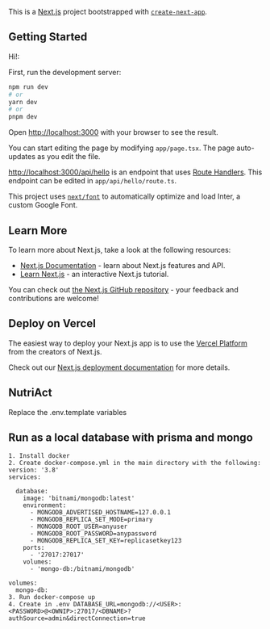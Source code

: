 This is a [Next.js](https://nextjs.org/) project bootstrapped with [`create-next-app`](https://github.com/vercel/next.js/tree/canary/packages/create-next-app).

## Getting Started

Hi!:

First, run the development server:

```bash
npm run dev
# or
yarn dev
# or
pnpm dev
```

Open [http://localhost:3000](http://localhost:3000) with your browser to see the result.

You can start editing the page by modifying `app/page.tsx`. The page auto-updates as you edit the file.

[http://localhost:3000/api/hello](http://localhost:3000/api/hello) is an endpoint that uses [Route Handlers](https://beta.nextjs.org/docs/routing/route-handlers). This endpoint can be edited in `app/api/hello/route.ts`.

This project uses [`next/font`](https://nextjs.org/docs/basic-features/font-optimization) to automatically optimize and load Inter, a custom Google Font.

## Learn More

To learn more about Next.js, take a look at the following resources:

- [Next.js Documentation](https://nextjs.org/docs) - learn about Next.js features and API.
- [Learn Next.js](https://nextjs.org/learn) - an interactive Next.js tutorial.

You can check out [the Next.js GitHub repository](https://github.com/vercel/next.js/) - your feedback and contributions are welcome!

## Deploy on Vercel

The easiest way to deploy your Next.js app is to use the [Vercel Platform](https://vercel.com/new?utm_medium=default-template&filter=next.js&utm_source=create-next-app&utm_campaign=create-next-app-readme) from the creators of Next.js.

Check out our [Next.js deployment documentation](https://nextjs.org/docs/deployment) for more details.

## NutriAct

Replace the .env.template variables

## Run as a local database with prisma and mongo

```
1. Install docker
2. Create docker-compose.yml in the main directory with the following:
version: '3.8'
services:

  database:
    image: 'bitnami/mongodb:latest'
    environment:
      - MONGODB_ADVERTISED_HOSTNAME=127.0.0.1
      - MONGODB_REPLICA_SET_MODE=primary
      - MONGODB_ROOT_USER=anyuser
      - MONGODB_ROOT_PASSWORD=anypassword
      - MONGODB_REPLICA_SET_KEY=replicasetkey123
    ports:
      - '27017:27017'
    volumes:
      - 'mongo-db:/bitnami/mongodb'

volumes:
  mongo-db:
3. Run docker-compose up
4. Create in .env DATABASE_URL=mongodb://<USER>:<PASSWORD>@<OWNIP>:27017/<DBNAME>?authSource=admin&directConnection=true
```
